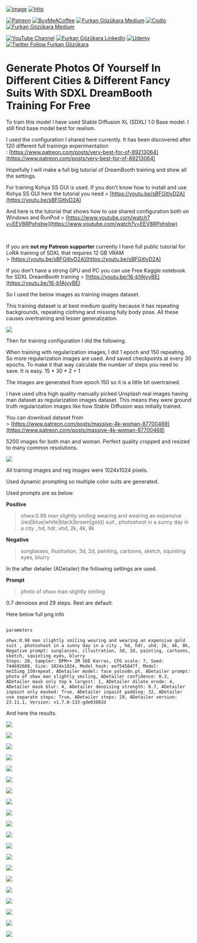 
[![image](https://img.shields.io/discord/772774097734074388?label=Discord&logo=discord)](https://discord.com/servers/software-engineering-courses-secourses-772774097734074388) [![Hits](https://hits.sh/github.com/FurkanGozukara/Stable-Diffusion/blob/main/Generative-AI/Generate-Photos-Of-Yourself-In-Different-Cities-&-Different-Fancy-Suits-With-SDXL-DreamBooth-Training-For-Free.md.svg?style=plastic&label=Hits%20Since%2025.08.27&labelColor=007ec6&logo=SECourses)](https://hits.sh/github.com/FurkanGozukara/Stable-Diffusion/blob/main/Generative-AI/Generate-Photos-Of-Yourself-In-Different-Cities-&-Different-Fancy-Suits-With-SDXL-DreamBooth-Training-For-Free.md) 

[![Patreon](https://img.shields.io/badge/Patreon-Support%20Me-F2EB0E?style=for-the-badge&logo=patreon)](https://www.patreon.com/c/SECourses) [![BuyMeACoffee](https://img.shields.io/badge/Buy%20Me%20a%20Coffee-ffdd00?style=for-the-badge&logo=buy-me-a-coffee&logoColor=black)](https://www.buymeacoffee.com/DrFurkan) [![Furkan Gözükara Medium](https://img.shields.io/badge/Medium-Follow%20Me-800080?style=for-the-badge&logo=medium&logoColor=white)](https://medium.com/@furkangozukara) [![Codio](https://img.shields.io/static/v1?style=for-the-badge&message=Articles&color=4574E0&logo=Codio&logoColor=FFFFFF&label=CivitAI)](https://civitai.com/user/SECourses/articles) [![Furkan Gözükara Medium](https://img.shields.io/badge/DeviantArt-Follow%20Me-990000?style=for-the-badge&logo=deviantart&logoColor=white)](https://www.deviantart.com/monstermmorpg)

[![YouTube Channel](https://img.shields.io/badge/YouTube-SECourses-C50C0C?style=for-the-badge&logo=youtube)](https://www.youtube.com/SECourses)  [![Furkan Gözükara LinkedIn](https://img.shields.io/badge/LinkedIn-Follow%20Me-0077B5?style=for-the-badge&logo=linkedin&logoColor=white)](https://www.linkedin.com/in/furkangozukara/)   [![Udemy](https://img.shields.io/static/v1?style=for-the-badge&message=Stable%20Diffusion%20Course&color=A435F0&logo=Udemy&logoColor=FFFFFF&label=Udemy)](https://www.udemy.com/course/stable-diffusion-dreambooth-lora-zero-to-hero/?referralCode=E327407C9BDF0CEA8156) [![Twitter Follow Furkan Gözükara](https://img.shields.io/badge/Twitter-Follow%20Me-1DA1F2?style=for-the-badge&logo=twitter&logoColor=white)](https://twitter.com/GozukaraFurkan)

# Generate Photos Of Yourself In Different Cities & Different Fancy Suits With SDXL DreamBooth Training For Free


To train this model I have used Stable Diffusion XL (SDXL) 1.0 Base model. I still find base model best for realism.


I used the configuration I shared here currently. It has been discovered after 120 different full trainings experimentation : [https://www.patreon.com/posts/very-best-for-of-89213064](https://www.patreon.com/posts/very-best-for-of-89213064)


Hopefully I will make a full big tutorial of DreamBooth training and show all the settings.


For training Kohya SS GUI is used. If you don’t know how to install and use Kohya SS GUI here the tutorial you need &gt; [https://youtu.be/sBFGitIvD2A](https://youtu.be/sBFGitIvD2A)


And here is the tutorial that shows how to use shared configuration both on Windows and RunPod &gt; [https://www.youtube.com/watch?v=EEV8RPohsbw](https://www.youtube.com/watch?v=EEV8RPohsbw)


 


If you are <strong>not my Patreon supporter</strong> currently I have full public tutorial for LoRA training of SDXL that requires 12 GB VRAM &gt; [https://youtu.be/sBFGitIvD2A](https://youtu.be/sBFGitIvD2A)


If you don’t have a strong GPU and PC you can use Free Kaggle notebook for SDXL DreamBooth training &gt; [https://youtu.be/16-b1AjvyBE](https://youtu.be/16-b1AjvyBE)


So I used the below images as training images dataset.


This training dataset is at best medium quality because it has repeating backgrounds, repeating clothing and missing fully body pose. All these causes overtraining and lesser generalization.


![](https://miro.medium.com/v2/resize:fit:875/1*UDQgkWt1IevNLyUSCSx2aw.png)


Then for training configuration I did the following.


When training with regularization images, I did 1 epoch and 150 repeating. So more regularization images are used. And saved checkpoints at every 30 epochs. To make it that way calculate the number of steps you need to save. It is easy. 15 * 30 * 2 + 1


The images are generated from epoch 150 so it is a little bit overtrained.


I have used ultra high quality manually picked Unsplash real images having man dataset as regularization images dataset. This means they were ground truth regularization images like how Stable Diffusion was initially trained.


You can download dataset from &gt; [https://www.patreon.com/posts/massive-4k-woman-87700469](https://www.patreon.com/posts/massive-4k-woman-87700469)


5200 images for both man and woman. Perfect quality cropped and resized to many common resolutions.


![](https://miro.medium.com/v2/resize:fit:875/1*-R_vx1C_FjdJceD6P6wSGA.png)


All training images and reg images were 1024x1024 pixels.


Used dynamic prompting so multiple color suits are generated.


Used prompts are as below.


<strong>Positive</strong>
<blockquote>


ohwx:0.98 man slightly smiling wearing and wearing an expensive {red|blue|white|black|brown|gold} suit , photoshoot in a sunny day in a city , hd, hdr, uhd, 2k, 4k, 8k
</blockquote>


<strong>Negative</strong>
<blockquote>


sunglasses, illustration, 3d, 2d, painting, cartoons, sketch, squinting eyes, blurry
</blockquote>


In the after detailer (ADetailer) the following settings are used.


<strong>Prompt</strong>
<blockquote>


photo of ohwx man slightly smiling
</blockquote>


0.7 denoiose and 29 steps. Rest are default.


Here below full png info
```

parameters

ohwx:0.98 man slightly smiling wearing and wearing an expensive gold suit , photoshoot in a sunny day in a city , hd, hdr, uhd, 2k, 4k, 8k,
Negative prompt: sunglasses, illustration, 3d, 2d, painting, cartoons, sketch, squinting eyes, blurry
Steps: 20, Sampler: DPM++ 2M SDE Karras, CFG scale: 7, Seed: 744692608, Size: 1024x1024, Model hash: eef545047f, Model: me15img_150repeat, ADetailer model: face_yolov8n.pt, ADetailer prompt: photo of ohwx man slightly smiling, ADetailer confidence: 0.3, ADetailer mask only top k largest: 1, ADetailer dilate erode: 4, ADetailer mask blur: 4, ADetailer denoising strength: 0.7, ADetailer inpaint only masked: True, ADetailer inpaint padding: 32, ADetailer use separate steps: True, ADetailer steps: 29, ADetailer version: 23.11.1, Version: v1.7.0-133-gde03882d
```


And here the results.


![](https://miro.medium.com/v2/resize:fit:1250/1*7idf6CZGiVg21H6O2C9Ofw.png)


![](https://miro.medium.com/v2/resize:fit:1250/1*Y0JGf84Zh-rg3a1owE_EeQ.png)


![](https://miro.medium.com/v2/resize:fit:875/1*SqZUJzvGPUGuryN0d4Px1Q.png)


![](https://miro.medium.com/v2/resize:fit:1250/1*22lVY7NTwo6Em4MAH9RarQ.png)


![](https://miro.medium.com/v2/resize:fit:1250/1*dEXz0t6sTuhdA2wWZixb0w.png)


![](https://miro.medium.com/v2/resize:fit:875/1*jgKHdPNBhrNcTHpzJJKxRA.png)


![](https://miro.medium.com/v2/resize:fit:1250/1*DEJcGIttQEDiXYb93Hek-A.png)


![](https://miro.medium.com/v2/resize:fit:1250/1*qlKvNKLuSzgaNoqr52cbRg.png)


![](https://miro.medium.com/v2/resize:fit:875/1*nF6NZFAWSJds1oIeN2NHJg.png)


![](https://miro.medium.com/v2/resize:fit:1250/1*kS40t5dCLuoiHlD39UwU9w.png)


![](https://miro.medium.com/v2/resize:fit:1250/1*cwDn9qg6Eiz0Xxoy5ZbpmA.png)


![](https://miro.medium.com/v2/resize:fit:875/1*9ZKzt8nYnqmUWSktm9DiXg.png)


![](https://miro.medium.com/v2/resize:fit:1250/1*J5I6Sgw6BA8MnAcLasV-Tg.png)


![](https://miro.medium.com/v2/resize:fit:1250/1*39V5pbNnnbfR6YsptQqE4A.png)


![](https://miro.medium.com/v2/resize:fit:875/1*sk_hwsMXobf4hKtiXVXvfQ.png)


![](https://miro.medium.com/v2/resize:fit:1250/1*W4rCZmhOopCiMaUIue-7YA.png)


![](https://miro.medium.com/v2/resize:fit:1250/1*FeR_T8D6ZCsVWzArupKN8g.png)


![](https://miro.medium.com/v2/resize:fit:875/1*1w4pyNPQZedd6bpE4q2QCg.png)


![](https://miro.medium.com/v2/resize:fit:1250/1*DYD3FncK1JJEEvbALcHNMQ.png)


![](https://miro.medium.com/v2/resize:fit:875/1*89CZzxVAG9wE6k9TlEq12w.png)
